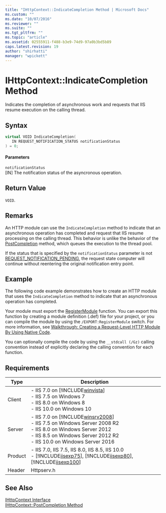 ```yaml
---
title: "IHttpContext::IndicateCompletion Method | Microsoft Docs"
ms.custom: ""
ms.date: "10/07/2016"
ms.reviewer: ""
ms.suite: ""
ms.tgt_pltfrm: ""
ms.topic: "article"
ms.assetid: 02555911-f488-b3e9-74d9-97a0b3bd5b89
caps.latest.revision: 19
author: "shirhatti"
manager: "wpickett"
---
```

# IHttpContext::IndicateCompletion Method
Indicates the completion of asynchronous work and requests that IIS resume execution on the calling thread.  
  
## Syntax  
  
```cpp  
virtual VOID IndicateCompletion(  
   IN REQUEST_NOTIFICATION_STATUS notificationStatus  
) = 0;  
```  
  
#### Parameters  
 `notificationStatus`  
 [IN] The notification status of the asyncronous operation.  
  
## Return Value  
 `VOID`.  
  
## Remarks  
 An HTTP module can use the `IndicateCompletion` method to indicate that an asynchronous operation has completed and request that IIS resume processing on the calling thread. This behavior is unlike the behavior of the [PostCompletion](../../web-development-reference\webdev-native-api-reference/ihttpcontext-postcompletion-method.md) method, which queues the execution to the thread pool.  
  
 If the status that is specified by the `notificationStatus` parameter is not [REQUEST_NOTIFICATION_PENDING](../../web-development-reference\webdev-native-api-reference/request-notification-status-enumeration.md), the request state computer will continue without reentering the original notification entry point.  
  
## Example  
 The following code example demonstrates how to create an HTTP module that uses the `IndicateCompletion` method to indicate that an asynchronous operation has completed.  
  
<!-- TODO: review snippet reference  [!CODE [IHttpContextIndicateCompletion#1](IHttpContextIndicateCompletion#1)]  -->  
  
 Your module must export the [RegisterModule](../../web-development-reference\webdev-native-api-reference/pfn-registermodule-function.md) function. You can export this function by creating a module definition (.def) file for your project, or you can compile the module by using the `/EXPORT:RegisterModule` switch. For more information, see [Walkthrough: Creating a Request-Level HTTP Module By Using Native Code](../../web-development-reference\native-code-development-overview\walkthrough-creating-a-request-level-http-module-by-using-native-code.md).  
  
 You can optionally compile the code by using the `__stdcall (/Gz)` calling convention instead of explicitly declaring the calling convention for each function.  
  
## Requirements  
  
|Type|Description|  
|----------|-----------------|  
|Client|-   IIS 7.0 on [!INCLUDE[winvista](../../wmi-provider/includes/winvista-md.md)]<br />-   IIS 7.5 on Windows 7<br />-   IIS 8.0 on Windows 8<br />-   IIS 10.0 on Windows 10|  
|Server|-   IIS 7.0 on [!INCLUDE[winsrv2008](../../wmi-provider/includes/winsrv2008-md.md)]<br />-   IIS 7.5 on Windows Server 2008 R2<br />-   IIS 8.0 on Windows Server 2012<br />-   IIS 8.5 on Windows Server 2012 R2<br />-   IIS 10.0 on Windows Server 2016|  
|Product|-   IIS 7.0, IIS 7.5, IIS 8.0, IIS 8.5, IIS 10.0<br />-   [!INCLUDE[iisexp75](../../web-development-reference/native-code-api-reference/includes/iisexp75-md.md)], [!INCLUDE[iisexp80](../../web-development-reference/native-code-api-reference/includes/iisexp80-md.md)], [!INCLUDE[iisexp100](../../web-development-reference/native-code-api-reference/includes/iisexp100-md.md)]|  
|Header|Httpserv.h|  
  
## See Also  
 [IHttpContext Interface](../../web-development-reference\webdev-native-api-reference/ihttpcontext-interface.md)   
 [IHttpContext::PostCompletion Method](../../web-development-reference\webdev-native-api-reference/ihttpcontext-postcompletion-method.md)